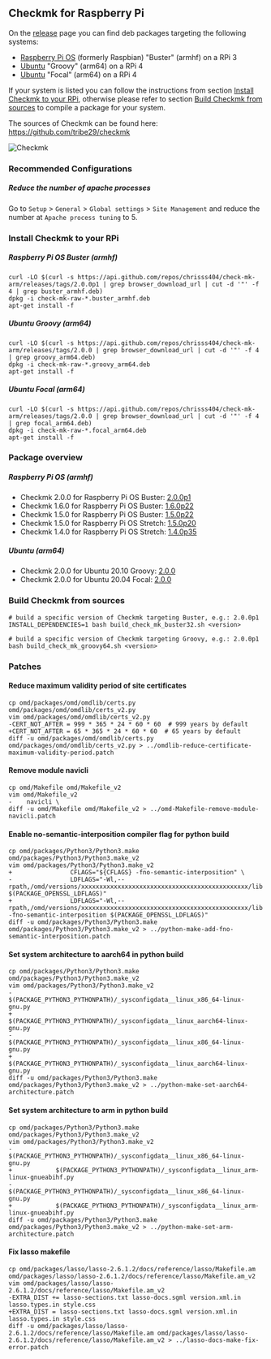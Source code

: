 
## Checkmk for Raspberry Pi

On the [release](https://github.com/chrisss404/check-mk-arm/releases) page you can find deb packages targeting the following systems:

* [Raspberry Pi OS](https://www.raspberrypi.org/downloads/raspberry-pi-os/) (formerly Raspbian) "Buster" (armhf) on a RPi 3
* [Ubuntu](https://ubuntu.com/download/raspberry-pi/) "Groovy" (arm64) on a RPi 4
* [Ubuntu](https://ubuntu.com/download/raspberry-pi/) "Focal" (arm64) on a RPi 4

If your system is listed you can follow the instructions from section [Install Checkmk to your RPi](#install-checkmk-to-your-rpi), otherwise please refer to section [Build Checkmk from sources](#build-checkmk-from-sources) to compile a package for your system.  

The sources of Checkmk can be found here: https://github.com/tribe29/checkmk

![Checkmk](https://raw.github.com/chrisss404/check-mk-arm/master/data/check_mk.png)

### Recommended Configurations

##### Reduce the number of apache processes

Go to `Setup` > `General` > `Global settings` > `Site Management` and reduce the number at `Apache process tuning` to 5.

### Install Checkmk to your RPi

##### Raspberry Pi OS Buster (armhf)

    curl -LO $(curl -s https://api.github.com/repos/chrisss404/check-mk-arm/releases/tags/2.0.0p1 | grep browser_download_url | cut -d '"' -f 4 | grep buster_armhf.deb) 
    dpkg -i check-mk-raw-*.buster_armhf.deb
    apt-get install -f

##### Ubuntu Groovy (arm64)

    curl -LO $(curl -s https://api.github.com/repos/chrisss404/check-mk-arm/releases/tags/2.0.0 | grep browser_download_url | cut -d '"' -f 4 | grep groovy_arm64.deb) 
    dpkg -i check-mk-raw-*.groovy_arm64.deb
    apt-get install -f

##### Ubuntu Focal (arm64)

    curl -LO $(curl -s https://api.github.com/repos/chrisss404/check-mk-arm/releases/tags/2.0.0 | grep browser_download_url | cut -d '"' -f 4 | grep focal_arm64.deb) 
    dpkg -i check-mk-raw-*.focal_arm64.deb
    apt-get install -f

### Package overview

##### Raspberry Pi OS (armhf)

* Checkmk 2.0.0 for Raspberry Pi OS Buster: [2.0.0p1](https://github.com/chrisss404/check-mk-arm/releases/tag/2.0.0p1)
* Checkmk 1.6.0 for Raspberry Pi OS Buster: [1.6.0p22](https://github.com/chrisss404/check-mk-arm/releases/tag/1.6.0p22)
* Checkmk 1.5.0 for Raspberry Pi OS Buster: [1.5.0p22](https://github.com/chrisss404/check-mk-arm/releases/tag/1.5.0p22)
* Checkmk 1.5.0 for Raspberry Pi OS Stretch: [1.5.0p20](https://github.com/chrisss404/check-mk-arm/releases/tag/1.5.0p20)
* Checkmk 1.4.0 for Raspberry Pi OS Stretch: [1.4.0p35](https://github.com/chrisss404/check-mk-arm/releases/tag/1.4.0p35)

##### Ubuntu (arm64)

* Checkmk 2.0.0 for Ubuntu 20.10 Groovy: [2.0.0](https://github.com/chrisss404/check-mk-arm/releases/2.0.0)
* Checkmk 2.0.0 for Ubuntu 20.04 Focal: [2.0.0](https://github.com/chrisss404/check-mk-arm/releases/2.0.0)

### Build Checkmk from sources

    # build a specific version of Checkmk targeting Buster, e.g.: 2.0.0p1
    INSTALL_DEPENDENCIES=1 bash build_check_mk_buster32.sh <version>

    # build a specific version of Checkmk targeting Groovy, e.g.: 2.0.0p1
    bash build_check_mk_groovy64.sh <version>

### Patches

#### Reduce maximum validity period of site certificates

    cp omd/packages/omd/omdlib/certs.py omd/packages/omd/omdlib/certs_v2.py
    vim omd/packages/omd/omdlib/certs_v2.py
    -CERT_NOT_AFTER = 999 * 365 * 24 * 60 * 60  # 999 years by default
    +CERT_NOT_AFTER = 65 * 365 * 24 * 60 * 60  # 65 years by default
    diff -u omd/packages/omd/omdlib/certs.py omd/packages/omd/omdlib/certs_v2.py > ../omdlib-reduce-certificate-maximum-validity-period.patch

#### Remove module navicli

    cp omd/Makefile omd/Makefile_v2
    vim omd/Makefile_v2
    -    navicli \
    diff -u omd/Makefile omd/Makefile_v2 > ../omd-Makefile-remove-module-navicli.patch

#### Enable no-semantic-interposition compiler flag for python build

    cp omd/packages/Python3/Python3.make omd/packages/Python3/Python3.make_v2
    vim omd/packages/Python3/Python3.make_v2
    +                CFLAGS="${CFLAGS} -fno-semantic-interposition" \
    -                LDFLAGS="-Wl,--rpath,/omd/versions/xxxxxxxxxxxxxxxxxxxxxxxxxxxxxxxxxxxxxxxxxxxxxx/lib $(PACKAGE_OPENSSL_LDFLAGS)"
    +                LDFLAGS="-Wl,--rpath,/omd/versions/xxxxxxxxxxxxxxxxxxxxxxxxxxxxxxxxxxxxxxxxxxxxxx/lib -fno-semantic-interposition $(PACKAGE_OPENSSL_LDFLAGS)"
    diff -u omd/packages/Python3/Python3.make omd/packages/Python3/Python3.make_v2 > ../python-make-add-fno-semantic-interposition.patch

#### Set system architecture to aarch64 in python build

    cp omd/packages/Python3/Python3.make omd/packages/Python3/Python3.make_v2
    vim omd/packages/Python3/Python3.make_v2
    -            $(PACKAGE_PYTHON3_PYTHONPATH)/_sysconfigdata__linux_x86_64-linux-gnu.py
    +            $(PACKAGE_PYTHON3_PYTHONPATH)/_sysconfigdata__linux_aarch64-linux-gnu.py
    -            $(PACKAGE_PYTHON3_PYTHONPATH)/_sysconfigdata__linux_x86_64-linux-gnu.py
    +            $(PACKAGE_PYTHON3_PYTHONPATH)/_sysconfigdata__linux_aarch64-linux-gnu.py
    diff -u omd/packages/Python3/Python3.make omd/packages/Python3/Python3.make_v2 > ../python-make-set-aarch64-architecture.patch

#### Set system architecture to arm in python build

    cp omd/packages/Python3/Python3.make omd/packages/Python3/Python3.make_v2
    vim omd/packages/Python3/Python3.make_v2
    -            $(PACKAGE_PYTHON3_PYTHONPATH)/_sysconfigdata__linux_x86_64-linux-gnu.py
    +            $(PACKAGE_PYTHON3_PYTHONPATH)/_sysconfigdata__linux_arm-linux-gnueabihf.py
    -            $(PACKAGE_PYTHON3_PYTHONPATH)/_sysconfigdata__linux_x86_64-linux-gnu.py
    +            $(PACKAGE_PYTHON3_PYTHONPATH)/_sysconfigdata__linux_arm-linux-gnueabihf.py
    diff -u omd/packages/Python3/Python3.make omd/packages/Python3/Python3.make_v2 > ../python-make-set-arm-architecture.patch

#### Fix lasso makefile

    cp omd/packages/lasso/lasso-2.6.1.2/docs/reference/lasso/Makefile.am omd/packages/lasso/lasso-2.6.1.2/docs/reference/lasso/Makefile.am_v2
    vim omd/packages/lasso/lasso-2.6.1.2/docs/reference/lasso/Makefile.am_v2
    -EXTRA_DIST += lasso-sections.txt lasso-docs.sgml version.xml.in lasso.types.in style.css
    +EXTRA_DIST = lasso-sections.txt lasso-docs.sgml version.xml.in lasso.types.in style.css
    diff -u omd/packages/lasso/lasso-2.6.1.2/docs/reference/lasso/Makefile.am omd/packages/lasso/lasso-2.6.1.2/docs/reference/lasso/Makefile.am_v2 > ../lasso-docs-make-fix-error.patch
